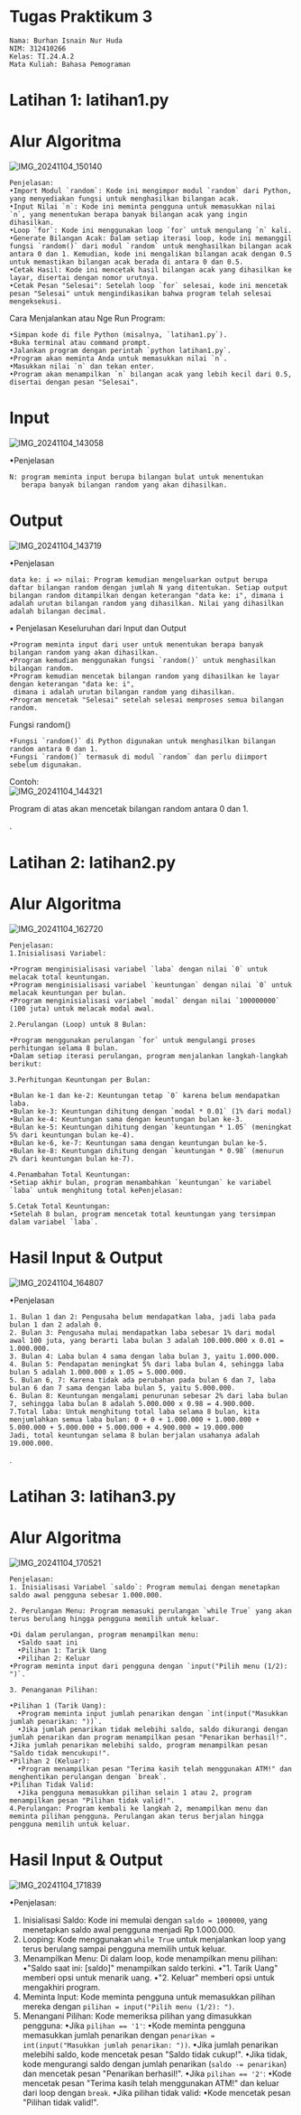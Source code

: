 # Tugas Praktikum 3

    Nama: Burhan Isnain Nur Huda
    NIM: 312410266
    Kelas: TI.24.A.2
    Mata Kuliah: Bahasa Pemograman

# Latihan 1: latihan1.py

# Alur Algoritma

![IMG_20241104_150140](https://github.com/user-attachments/assets/de1f6e5a-cc33-4070-ba69-3dfcd630e565)

    Penjelasan:
    •Import Modul `random`: Kode ini mengimpor modul `random` dari Python, yang menyediakan fungsi untuk menghasilkan bilangan acak.
    •Input Nilai `n`: Kode ini meminta pengguna untuk memasukkan nilai `n`, yang menentukan berapa banyak bilangan acak yang ingin dihasilkan.
    •Loop `for`: Kode ini menggunakan loop `for` untuk mengulang `n` kali.
    •Generate Bilangan Acak: Dalam setiap iterasi loop, kode ini memanggil fungsi `random()` dari modul `random` untuk menghasilkan bilangan acak antara 0 dan 1. Kemudian, kode ini mengalikan bilangan acak dengan 0.5 untuk memastikan bilangan acak berada di antara 0 dan 0.5.
    •Cetak Hasil: Kode ini mencetak hasil bilangan acak yang dihasilkan ke layar, disertai dengan nomor urutnya.
    •Cetak Pesan "Selesai": Setelah loop `for` selesai, kode ini mencetak pesan "Selesai" untuk mengindikasikan bahwa program telah selesai mengeksekusi.

Cara Menjalankan atau Nge Run Program:

    •Simpan kode di file Python (misalnya, `latihan1.py`).
    •Buka terminal atau command prompt.
    •Jalankan program dengan perintah `python latihan1.py`.
    •Program akan meminta Anda untuk memasukkan nilai `n`.
    •Masukkan nilai `n` dan tekan enter.
    •Program akan menampilkan `n` bilangan acak yang lebih kecil dari 0.5, disertai dengan pesan "Selesai".    

# Input
![IMG_20241104_143058](https://github.com/user-attachments/assets/5fcda2e7-f710-43ac-8b91-3fa766a0d6aa)

•Penjelasan

    N: program meminta input berupa bilangan bulat untuk menentukan
       berapa banyak bilangan random yang akan dihasilkan.

# Output 
![IMG_20241104_143719](https://github.com/user-attachments/assets/c3a3db59-024d-4707-8890-d00c873b454f)

•Penjelasan

    data ke: i => nilai: Program kemudian mengeluarkan output berupa daftar bilangan random dengan jumlah N yang ditentukan. Setiap output bilangan random ditampilkan dengan keterangan "data ke: i", dimana i adalah urutan bilangan random yang dihasilkan. Nilai yang dihasilkan adalah bilangan decimal.

• Penjelasan Keseluruhan dari Input dan Output

    •Program meminta input dari user untuk menentukan berapa banyak bilangan random yang akan dihasilkan.
    •Program kemudian menggunakan fungsi `random()` untuk menghasilkan bilangan random.
    •Program kemudian mencetak bilangan random yang dihasilkan ke layar dengan keterangan "data ke: i",
     dimana i adalah urutan bilangan random yang dihasilkan.
    •Program mencetak "Selesai" setelah selesai memproses semua bilangan random.

Fungsi random()

    •Fungsi `random()` di Python digunakan untuk menghasilkan bilangan random antara 0 dan 1.
    •Fungsi `random()` termasuk di modul `random` dan perlu diimport sebelum digunakan.

Contoh:     
![IMG_20241104_144321](https://github.com/user-attachments/assets/7f5a70ec-9c3a-470f-afa5-b2985af2a084)

Program di atas akan mencetak bilangan random antara 0 dan 1.


.

# Latihan 2: latihan2.py

# Alur Algoritma 
![IMG_20241104_162720](https://github.com/user-attachments/assets/79064f29-b575-49d5-8f01-4e03737993a4)

    Penjelasan:
    1.Inisialisasi Variabel:

    •Program menginisialisasi variabel `laba` dengan nilai `0` untuk melacak total keuntungan.
    •Program menginisialisasi variabel `keuntungan` dengan nilai `0` untuk melacak keuntungan per bulan.
    •Program menginisialisasi variabel `modal` dengan nilai `100000000` (100 juta) untuk melacak modal awal.

    2.Perulangan (Loop) untuk 8 Bulan:

    •Program menggunakan perulangan `for` untuk mengulangi proses perhitungan selama 8 bulan.
    •Dalam setiap iterasi perulangan, program menjalankan langkah-langkah berikut:

    3.Perhitungan Keuntungan per Bulan:

    •Bulan ke-1 dan ke-2: Keuntungan tetap `0` karena belum mendapatkan laba.
    •Bulan ke-3: Keuntungan dihitung dengan `modal * 0.01` (1% dari modal)
    •Bulan ke-4: Keuntungan sama dengan keuntungan bulan ke-3.
    •Bulan ke-5: Keuntungan dihitung dengan `keuntungan * 1.05` (meningkat 5% dari keuntungan bulan ke-4).
    •Bulan ke-6, ke-7: Keuntungan sama dengan keuntungan bulan ke-5.
    •Bulan ke-8: Keuntungan dihitung dengan `keuntungan * 0.98` (menurun 2% dari keuntungan bulan ke-7).

    4.Penambahan Total Keuntungan:
    •Setiap akhir bulan, program menambahkan `keuntungan` ke variabel `laba` untuk menghitung total kePenjelasan:

    5.Cetak Total Keuntungan:
    •Setelah 8 bulan, program mencetak total keuntungan yang tersimpan dalam variabel `laba`.
# Hasil Input & Output 

![IMG_20241104_164807](https://github.com/user-attachments/assets/9028ab4e-c0b6-4276-9b7c-30ba3f4af454)

•Penjelasan

    1. Bulan 1 dan 2: Pengusaha belum mendapatkan laba, jadi laba pada bulan 1 dan 2 adalah 0.
    2. Bulan 3: Pengusaha mulai mendapatkan laba sebesar 1% dari modal awal 100 juta, yang berarti laba bulan 3 adalah 100.000.000 x 0.01 = 1.000.000.
    3. Bulan 4: Laba bulan 4 sama dengan laba bulan 3, yaitu 1.000.000.
    4. Bulan 5: Pendapatan meningkat 5% dari laba bulan 4, sehingga laba bulan 5 adalah 1.000.000 x 1.05 = 5.000.000.
    5. Bulan 6, 7: Karena tidak ada perubahan pada bulan 6 dan 7, laba bulan 6 dan 7 sama dengan laba bulan 5, yaitu 5.000.000.
    6. Bulan 8: Keuntungan mengalami penurunan sebesar 2% dari laba bulan 7, sehingga laba bulan 8 adalah 5.000.000 x 0.98 = 4.900.000.
    7.Total laba: Untuk menghitung total laba selama 8 bulan, kita menjumlahkan semua laba bulan: 0 + 0 + 1.000.000 + 1.000.000 + 5.000.000 + 5.000.000 + 5.000.000 + 4.900.000 = 19.000.000
    Jadi, total keuntungan selama 8 bulan berjalan usahanya adalah 19.000.000.


.

# Latihan 3: latihan3.py

# Alur Algoritma 
![IMG_20241104_170521](https://github.com/user-attachments/assets/79ded3ca-014b-43ef-bd73-e75f6a3918e2)

    Penjelasan:
    1. Inisialisasi Variabel `saldo`: Program memulai dengan menetapkan saldo awal pengguna sebesar 1.000.000.

    2. Perulangan Menu: Program memasuki perulangan `while True` yang akan terus berulang hingga pengguna memilih untuk keluar.

    •Di dalam perulangan, program menampilkan menu:
      •Saldo saat ini
      •Pilihan 1: Tarik Uang
      •Pilihan 2: Keluar
    •Program meminta input dari pengguna dengan `input("Pilih menu (1/2): ")`.

    3. Penanganan Pilihan:

    •Pilihan 1 (Tarik Uang):
      •Program meminta input jumlah penarikan dengan `int(input("Masukkan jumlah penarikan: "))`.
      •Jika jumlah penarikan tidak melebihi saldo, saldo dikurangi dengan jumlah penarikan dan program menampilkan pesan "Penarikan berhasil!".
    •Jika jumlah penarikan melebihi saldo, program menampilkan pesan "Saldo tidak mencukupi!".
    •Pilihan 2 (Keluar):
      •Program menampilkan pesan "Terima kasih telah menggunakan ATM!" dan menghentikan perulangan dengan `break`.
    •Pilihan Tidak Valid:
      •Jika pengguna memasukkan pilihan selain 1 atau 2, program menampilkan pesan "Pilihan tidak valid!".
    4.Perulangan: Program kembali ke langkah 2, menampilkan menu dan meminta pilihan pengguna. Perulangan akan terus berjalan hingga pengguna memilih untuk keluar.

# Hasil Input & Output 
![IMG_20241104_171839](https://github.com/user-attachments/assets/9052a8dc-1d3c-42b1-8910-983a348b4863)

•Penjelasan:

1. Inisialisasi Saldo: Kode ini memulai dengan `saldo = 1000000`, yang menetapkan saldo awal pengguna menjadi Rp 1.000.000.
2. Looping: Kode menggunakan `while True` untuk menjalankan loop yang terus berulang sampai pengguna memilih untuk keluar.
3. Menampilkan Menu: Di dalam loop, kode menampilkan menu pilihan:
    •"Saldo saat ini: [saldo]" menampilkan saldo terkini.
    •"1. Tarik Uang" memberi opsi untuk menarik uang.
    •"2. Keluar" memberi opsi untuk mengakhiri program.
4. Meminta Input: Kode meminta pengguna untuk memasukkan pilihan mereka dengan `pilihan = input("Pilih menu (1/2): ")`.
5. Menangani Pilihan: Kode memeriksa pilihan yang dimasukkan pengguna:
    •Jika `pilihan == '1'`:
      •Kode meminta pengguna memasukkan jumlah penarikan dengan `penarikan = int(input("Masukkan jumlah penarikan: "))`.
      •Jika jumlah penarikan melebihi saldo, kode mencetak pesan "Saldo tidak cukup!".
      •Jika tidak, kode mengurangi saldo dengan jumlah penarikan (`saldo -= penarikan`) dan mencetak pesan "Penarikan berhasil!".
    •Jika `pilihan == '2'`:
      •Kode mencetak pesan "Terima kasih telah menggunakan ATM!" dan keluar dari loop dengan `break`.
    •Jika pilihan tidak valid:
      •Kode mencetak pesan "Pilihan tidak valid!".
